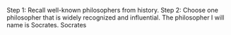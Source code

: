Step 1: Recall well-known philosophers from history.
Step 2: Choose one philosopher that is widely recognized and influential.
The philosopher I will name is Socrates.
<answer>Socrates</answer>